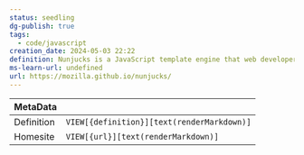 ```yaml
---
status: seedling
dg-publish: true
tags:
  - code/javascript
creation_date: 2024-05-03 22:22
definition: Nunjucks is a JavaScript template engine that web developers use to create web applications.
ms-learn-url: undefined
url: https://mozilla.github.io/nunjucks/
---
```

| MetaData   |                                            |
| ---------- | ------------------------------------------ |
| Definition | `VIEW[{definition}][text(renderMarkdown)]` |
| Homesite   | `VIEW[{url}][text(renderMarkdown)]`        |


